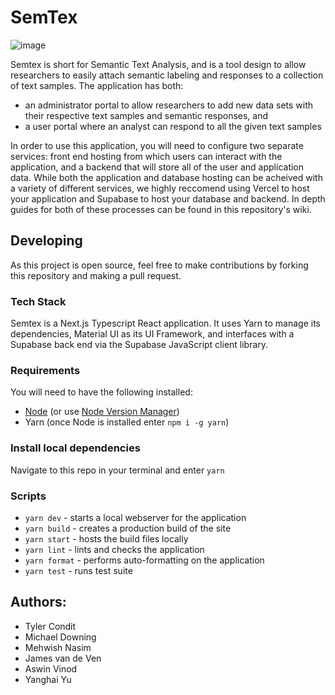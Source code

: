 # SemTex

![image](https://user-images.githubusercontent.com/34858205/196072281-47c72595-9023-4c46-b990-74e21c30c314.png)

Semtex is short for Semantic Text Analysis, and is a tool design to allow researchers to easily attach semantic labeling and responses to a collection of text samples. The application has both:

- an administrator portal to allow researchers to add new data sets with their respective text samples and semantic responses, and
- a user portal where an analyst can respond to all the given text samples

In order to use this application, you will need to configure two separate services: front end hosting from which users can interact with the application, and a backend that will store all of the user and application data. While both the application and database hosting can be acheived with a variety of different services, we highly reccomend using Vercel to host your application and Supabase to host your database and backend. In depth guides for both of these processes can be found in this repository's wiki.

## Developing

As this project is open source, feel free to make contributions by forking this repository and making a pull request.

### Tech Stack

Semtex is a Next.js Typescript React application. It uses Yarn to manage its dependencies, Material UI as its UI Framework, and interfaces with a Supabase back end via the Supabase JavaScript client library.

### Requirements

You will need to have the following installed:

- [Node](https://nodejs.org/en/) (or use [Node Version Manager](https://github.com/nvm-sh/nvm))
- Yarn (once Node is installed enter `npm i -g yarn`)

### Install local dependencies

Navigate to this repo in your terminal and enter `yarn`

### Scripts

- `yarn dev` - starts a local webserver for the application
- `yarn build` - creates a production build of the site
- `yarn start` - hosts the build files locally
- `yarn lint` - lints and checks the application
- `yarn format` - performs auto-formatting on the application
- `yarn test` - runs test suite

## Authors:

- Tyler Condit
- Michael Downing
- Mehwish Nasim
- James van de Ven
- Aswin Vinod
- Yanghai Yu
